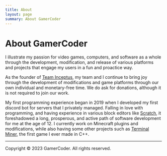 ```yaml
---
title: About
layout: page
summary: About GamerCoder
---
```


# About GamerCoder

I illustrate my passion for video games, computers, and software as a whole through the development, modification, and release of various platforms and projects that engage my users in a fun and proactice way.

As the founder of [Team Inceptus](https://teaminceptus.us), my team and I continue to bring joy through the development of modifications and game platforms through our own individual and monetary-free time. We do ask for donations, although it is not required to join our work.

My first programming experience began in 2019 when I developed my first discord bot for servers that I privately managed. Falling in love with programming, and having experience in various block editors like [Scratch](https://scratch.mit.edu), it foreshadowed a long, prosperous, and active path of software development for me at the age of 12. I currently work on Minecraft plugins and modifications, while also having some other projects such as [Terminal Miner](https://github.com/GamerCoder215/Terminal-Miner), the first game I ever made in C++.

---

Copyright © 2023 GamerCoder. All rights reserved.

